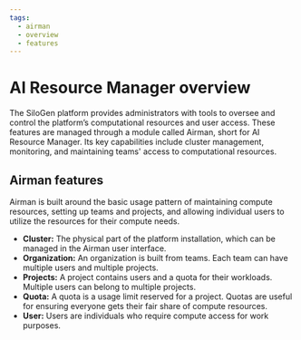 ```yaml
---
tags:
  - airman
  - overview
  - features
---
```


# AI Resource Manager overview

The SiloGen platform provides administrators with tools to oversee and control the platform’s computational resources and user access. These features are managed through a module called Airman, short for AI Resource Manager. Its key capabilities include cluster management, monitoring, and maintaining teams' access to computational resources.

## Airman features

Airman is built around the basic usage pattern of maintaining compute resources, setting up teams and projects, and allowing individual users to utilize the resources for their compute needs.

- **Cluster:** The physical part of the platform installation, which can be managed in the Airman user interface.
- **Organization:** An organization is built from teams. Each team can have multiple users and multiple projects.
- **Projects:** A project contains users and a quota for their workloads. Multiple users can belong to multiple projects.
- **Quota:** A quota is a usage limit reserved for a project. Quotas are useful for ensuring everyone gets their fair share of compute resources.
- **User:** Users are individuals who require compute access for work purposes.
